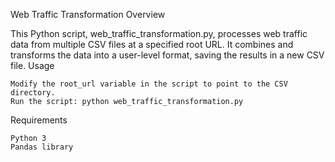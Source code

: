 Web Traffic Transformation
Overview

This Python script, web_traffic_transformation.py, processes web traffic data from multiple CSV files at a specified root URL. It combines and transforms the data into a user-level format, saving the results in a new CSV file.
Usage

    Modify the root_url variable in the script to point to the CSV directory.
    Run the script: python web_traffic_transformation.py

Requirements

    Python 3
    Pandas library
